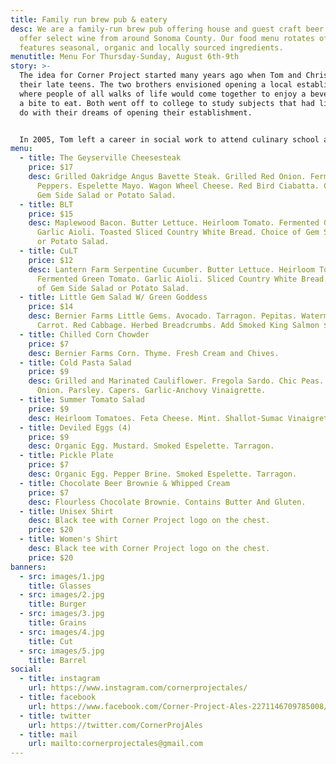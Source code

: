 ```yaml
---
title: Family run brew pub & eatery
desc: We are a family-run brew pub offering house and guest craft beer. We also
  offer select wine from around Sonoma County. Our food menu rotates often, and
  features seasonal, organic and locally sourced ingredients.
menutitle: Menu For Thursday-Sunday, August 6th-9th
story: >-
  The idea for Corner Project started many years ago when Tom and Chris were in
  their late teens. The two brothers envisioned opening a local establishment
  where people of all walks of life would come together to enjoy a beverage and
  a bite to eat. Both went off to college to study subjects that had little to
  do with their dreams of opening their establishment.


  In 2005, Tom left a career in social work to attend culinary school and a few years later, Chris began brewing beer on his stove-top. In early 2017 the two of them revisited their dream in a more serious mindset and brought the concept of Corner Project to fruition.
menu:
  - title: The Geyserville Cheesesteak
    price: $17
    desc: Grilled Oakridge Angus Bavette Steak. Grilled Red Onion. Fermented Padron
      Peppers. Espelette Mayo. Wagon Wheel Cheese. Red Bird Ciabatta. Choice of
      Gem Side Salad or Potato Salad.
  - title: BLT
    price: $15
    desc: Maplewood Bacon. Butter Lettuce. Heirloom Tomato. Fermented Green Tomato.
      Garlic Aioli. Toasted Sliced Country White Bread. Choice of Gem Side Salad
      or Potato Salad.
  - title: CuLT
    price: $12
    desc: Lantern Farm Serpentine Cucumber. Butter Lettuce. Heirloom Tomato.
      Fermented Green Tomato. Garlic Aioli. Sliced Country White Bread. Choice
      of Gem Side Salad or Potato Salad.
  - title: Little Gem Salad W/ Green Goddess
    price: $14
    desc: Bernier Farms Little Gems. Avocado. Tarragon. Pepitas. Watermelon Radish.
      Carrot. Red Cabbage. Herbed Breadcrumbs. Add Smoked King Salmon $5.
  - title: Chilled Corn Chowder
    price: $7
    desc: Bernier Farms Corn. Thyme. Fresh Cream and Chives.
  - title: Cold Pasta Salad
    price: $9
    desc: Grilled and Marinated Cauliflower. Fregola Sardo. Chic Peas. Charred Red
      Onion. Parsley. Capers. Garlic-Anchovy Vinaigrette.
  - title: Summer Tomato Salad
    price: $9
    desc: Heirloom Tomatoes. Feta Cheese. Mint. Shallot-Sumac Vinaigrette.
  - title: Deviled Eggs (4)
    price: $9
    desc: Organic Egg. Mustard. Smoked Espelette. Tarragon.
  - title: Pickle Plate
    price: $7
    desc: Organic Egg. Pepper Brine. Smoked Espelette. Tarragon.
  - title: Chocolate Beer Brownie & Whipped Cream
    price: $7
    desc: Flourless Chocolate Brownie. Contains Butter And Gluten.
  - title: Unisex Shirt
    desc: Black tee with Corner Project logo on the chest.
    price: $20
  - title: Women's Shirt
    desc: Black tee with Corner Project logo on the chest.
    price: $20
banners:
  - src: images/1.jpg
    title: Glasses
  - src: images/2.jpg
    title: Burger
  - src: images/3.jpg
    title: Grains
  - src: images/4.jpg
    title: Cut
  - src: images/5.jpg
    title: Barrel
social:
  - title: instagram
    url: https://www.instagram.com/cornerprojectales/
  - title: facebook
    url: https://www.facebook.com/Corner-Project-Ales-2271146709785008/
  - title: twitter
    url: https://twitter.com/CornerProjAles
  - title: mail
    url: mailto:cornerprojectales@gmail.com
---
```

